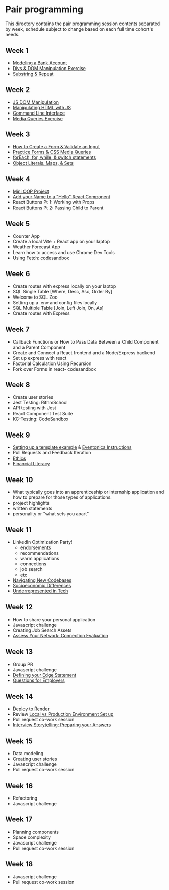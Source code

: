 # Pair programming

<!-- TODO: Develop 2 weekly pair programming activities to do during weeks 9 - 13. Current weeks 9+ topics (not in the repo) include: -->

This directory contains the pair programming session contents separated by week, schedule subject to change based on each full time cohort's needs.

## Week 1

- [Modeling a Bank Account](/pair-programming/week-1/Modeling-A-Bank-Account)
- [Divs & DOM Manipulation Exercise](/pair-programming/week-1/Divs_and_DOM_Manipulation)
- [Substring & Repeat](/pair-programming/week-1/substring-and-repeat)

## Week 2

- [JS DOM Manipulation](/pair-programming/week-2/JS_DOM_Manipulation)
- [Manipulating HTML with JS](/pair-programming/week-2/Manipulating_HTML_with_JS)
- [Command Line Interface](/pair-programming/week-2/Command_Line_Interface)
- [Media Queries Exercise](/pair-programming/week-2/Media_Queries_Exercise)

## Week 3

- [How to Create a Form & Validate an Input](/pair-programming/week-3/How_to_Create_a_Form_and_Validate_an_Input)
- [Practice Forms & CSS Media Queries](/pair-programming/week-3/Practice_Forms_and_CSS_Media_Queries)
- [forEach, for, while, & switch statements](/pair-programming/week-3/forEach_for_while_and_switch_statements.js)
- [Object Literals, Maps, & Sets](/pair-programming/week-3/Object_Literals_Maps_and_Sets.js)

## Week 4

- [Mini OOP Project](/pair-programming/week-4/mini-project-OOP)
- [Add your Name to a "Hello" React Component](/pair-programming/week-4/hello-component)
- React Buttons Pt 1: Working with Props
- React Buttons Pt 2: Passing Child to Parent

## Week 5

- Counter App
- Create a local Vite + React app on your laptop
- Weather Forecast App
- Learn how to access and use Chrome Dev Tools
- Using Fetch: codesandbox

## Week 6

- Create routes with express locally on your laptop
- SQL Single Table [Where, Desc, Asc, Order By]
- Welcome to SQL Zoo
- Setting up a .env and config files locally
- SQL Multiple Table [Join, Left Join, On, As]
- Create routes with Express

## Week 7

- Callback Functions or How to Pass Data Between a Child Component and a Parent Component
- Create and Connect a React frontend and a Node/Express backend
- Set up express with react
- Factorial Calculation Using Recursion
- Fork over Forms in react- codesandbox

## Week 8

- Create user stories
- Jest Testing: RithmSchool
- API testing with Jest
- React Component Test Suite
- KC-Testing: CodeSandbox

## Week 9

- [Setting up a template example](/projects/2023TemplateWithVite) & [Eventonica Instructions](/projects/eventonica-updated)
- Pull Requests and Feedback Iteration
- [Ethics](/program-prep/ethics.md)
- [Financial Literacy](/program-prep/financial-literacy.md)

## Week 10

- What typically goes into an apprenticeship or internship application and how to prepare for those types of applications.
- project highlights
- written statements
- personality or "what sets you apart"

## Week 11

- LinkedIn Optimization Party!
  - endorsements
  - recommendations
  - warm applications
  - connections
  - job search
  - etc
- [Navigating New Codebases](/program-prep/navigating-new-codebases.md)
- [Socioeconomic Differences](/program-prep/socioeconomic-differences.md)
- [Underrepresented in Tech](/program-prep/underrepresented-in-tech.md)

## Week 12

- How to share your personal application
- Javascript challenge
- Creating Job Search Assets
- [Assess Your Network: Connection Evaluation](https://docs.google.com/spreadsheets/d/145U2dHEg7_SELpaMtd-ij0l_TYuqb3lqu4qQAVRp-tM/edit?usp=sharing)

## Week 13

- Group PR
- Javascript challenge
- [Defining your Edge Statement](https://docs.google.com/document/d/1y2BDF-kGvhbLVtQrdapv_bUgpaMCCEi9pus1V_Qft6Y/edit?usp=sharing)
- [Questions for Employers](https://docs.google.com/spreadsheets/d/145U2dHEg7_SELpaMtd-ij0l_TYuqb3lqu4qQAVRp-tM/edit?usp=sharing)

## Week 14

- [Deploy to Render](/deploying/deploying-to-render.md)
- Review [Local vs Production Environment Set up](/deploying/deploying-and-production-ready.md)
- Pull request co-work session
- [Interview Storytelling: Preparing your Answers](https://docs.google.com/spreadsheets/d/145U2dHEg7_SELpaMtd-ij0l_TYuqb3lqu4qQAVRp-tM/edit?usp=sharing)

## Week 15

- Data modeling
- Creating user stories
- Javascript challenge
- Pull request co-work session

## Week 16

- Refactoring
- Javascript challenge

## Week 17

- Planning components
- Space complexity
- Javascript challenge
- Pull request co-work session

## Week 18

- Javascript challenge
- Pull request co-work session

<!--
## TODO Week 19

## TODO Week 20

## TODO Week 21

## TODO Week 22

## TODO Week 23

## TODO Week 24 -->
